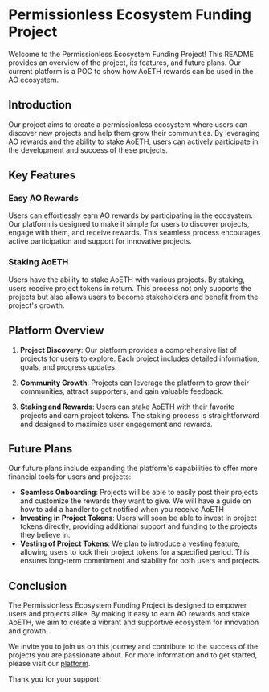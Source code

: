 # Permissionless Ecosystem Funding Project

Welcome to the Permissionless Ecosystem Funding Project! This README provides an overview of the project, its features, and future plans. Our current platform is a POC to show how AoETH rewards can be used in the AO ecosystem.

## Introduction

Our project aims to create a permissionless ecosystem where users can discover new projects and help them grow their communities. By leveraging AO rewards and the ability to stake AoETH, users can actively participate in the development and success of these projects.

## Key Features

### Easy AO Rewards

Users can effortlessly earn AO rewards by participating in the ecosystem. Our platform is designed to make it simple for users to discover projects, engage with them, and receive rewards. This seamless process encourages active participation and support for innovative projects.

### Staking AoETH

Users have the ability to stake AoETH with various projects. By staking, users receive project tokens in return. This process not only supports the projects but also allows users to become stakeholders and benefit from the project's growth.

## Platform Overview

1. **Project Discovery**: Our platform provides a comprehensive list of projects for users to explore. Each project includes detailed information, goals, and progress updates.
2. **Community Growth**: Projects can leverage the platform to grow their communities, attract supporters, and gain valuable feedback.

3. **Staking and Rewards**: Users can stake AoETH with their favorite projects and earn project tokens. The staking process is straightforward and designed to maximize user engagement and rewards.

## Future Plans

Our future plans include expanding the platform's capabilities to offer more financial tools for users and projects:

- **Seamless Onboarding**: Projects will be able to easily post their projects and customize the rewards they want to give. We will have a guide on how to add a handler to get notified when you receive AoETH
- **Investing in Project Tokens**: Users will soon be able to invest in project tokens directly, providing additional support and funding to the projects they believe in.
- **Vesting of Project Tokens**: We plan to introduce a vesting feature, allowing users to lock their project tokens for a specified period. This ensures long-term commitment and stability for both users and projects.

## Conclusion

The Permissionless Ecosystem Funding Project is designed to empower users and projects alike. By making it easy to earn AO rewards and stake AoETH, we aim to create a vibrant and supportive ecosystem for innovation and growth.

We invite you to join us on this journey and contribute to the success of the projects you are passionate about. For more information and to get started, please visit our [platform](https://fundars.vercel.app).

Thank you for your support!
